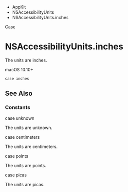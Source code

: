 

- AppKit
- NSAccessibilityUnits
-  NSAccessibilityUnits.inches 

Case

# NSAccessibilityUnits.inches

The units are inches.

macOS 10.10+

``` source
case inches
```

## See Also

### Constants

case unknown

The units are unknown.

case centimeters

The units are centimeters.

case points

The units are points.

case picas

The units are picas.

